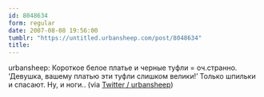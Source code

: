 ```yaml
---
id: 8048634
form: regular
date: 2007-08-08 19:56:00
tumblr: "https://untitled.urbansheep.com/post/8048634"
title:
---
```


<p>urbansheep: Короткое белое платье и черные туфли = оч.странно. &lsquo;Девушка, вашему платью эти туфли слишком велики!&rsquo; Только шпильки и спасают. Ну, и ноги.. (via <a href="http://twitter.com/urbansheep/statuses/194358662">Twitter / urbansheep</a>)</p>

